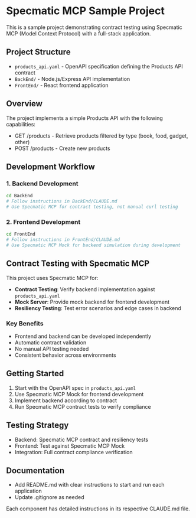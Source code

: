 # Specmatic MCP Sample Project

This is a sample project demonstrating contract testing using Specmatic MCP (Model Context Protocol) with a full-stack application.

## Project Structure

- `products_api.yaml` - OpenAPI specification defining the Products API contract
- `BackEnd/` - Node.js/Express API implementation
- `FrontEnd/` - React frontend application

## Overview

The project implements a simple Products API with the following capabilities:
- GET /products - Retrieve products filtered by type (book, food, gadget, other)
- POST /products - Create new products

## Development Workflow

### 1. Backend Development
```bash
cd BackEnd
# Follow instructions in BackEnd/CLAUDE.md
# Use Specmatic MCP for contract testing, not manual curl testing
```

### 2. Frontend Development
```bash
cd FrontEnd
# Follow instructions in FrontEnd/CLAUDE.md
# Use Specmatic MCP Mock for backend simulation during development
```

## Contract Testing with Specmatic MCP

This project uses Specmatic MCP for:
- **Contract Testing**: Verify backend implementation against `products_api.yaml`
- **Mock Server**: Provide mock backend for frontend development
- **Resiliency Testing**: Test error scenarios and edge cases in backend

### Key Benefits
- Frontend and backend can be developed independently
- Automatic contract validation
- No manual API testing needed
- Consistent behavior across environments

## Getting Started

1. Start with the OpenAPI spec in `products_api.yaml`
2. Use Specmatic MCP Mock for frontend development
3. Implement backend according to contract
4. Run Specmatic MCP contract tests to verify compliance

## Testing Strategy

- Backend: Specmatic MCP contract and resiliency tests
- Frontend: Test against Specmatic MCP Mock
- Integration: Full contract compliance verification

## Documentation

- Add README.md with clear instructions to start and run each application
- Update .gitignore as needed

Each component has detailed instructions in its respective CLAUDE.md file.